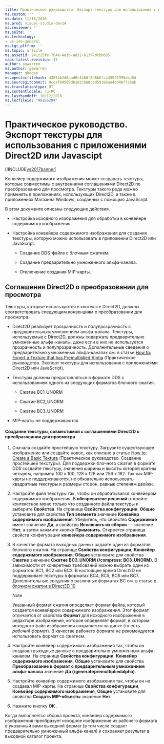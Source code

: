 ```yaml
---
title: Практическое руководство. Экспорт текстуры для использования с приложениями Direct2D или Javascipt | Документация Майкрософт
ms.custom: ''
ms.date: 11/15/2016
ms.prod: visual-studio-dev14
ms.reviewer: ''
ms.suite: ''
ms.technology:
- vs-ide-general
ms.tgt_pltfrm: ''
ms.topic: article
ms.assetid: 241c25fe-764e-4e1b-ad32-b1377dcbb605
caps.latest.revision: 13
author: gewarren
ms.author: gewarren
manager: ghogen
ms.openlocfilehash: 43854b2d0aad0e1466f8d8b6fcb45921999aba5d
ms.sourcegitcommit: 9ceaf69568d61023868ced59108ae4dd46f720ab
ms.translationtype: MT
ms.contentlocale: ru-RU
ms.lasthandoff: 10/12/2018
ms.locfileid: "49186294"
---
```

# <a name="how-to-export-a-texture-for-use-with-direct2d-or-javascipt-apps"></a>Практическое руководство. Экспорт текстуры для использования с приложениями Direct2D или Javascipt
[!INCLUDE[vs2017banner](../includes/vs2017banner.md)]

Конвейер содержимого изображения может создавать текстуры, которые совместимы с внутренними соглашениями Direct2D по преобразованию для просмотра. Текстуры такого рода можно применять в приложениях, использующих Direct2D, а также в приложениях Магазина Windows, созданных с помощью JavaScript.  
  
 В этом документе описаны следующие действия.  
  
-   Настройка исходного изображения для обработки в конвейере содержимого изображения.  
  
-   Настройка конвейера содержимого изображения для создания текстуры, которую можно использовать в приложении Direct2D или JavaScript.  
  
    -   Создание DDS-файла с блочным сжатием.  
  
    -   Создание предварительно умноженного альфа-канала.  
  
    -   Отключение создания MIP-карты.  
  
## <a name="rendering-conventions-in-direct2d"></a>Соглашения Direct2D о преобразовании для просмотра  
 Текстуры, которые используются в контексте Direct2D, должны соответствовать следующим конвенциям о преобразовании для просмотра.  
  
-   Direct2D реализует прозрачность и полупрозрачность с предварительным умножением альфа-канала. Текстуры, используемые с Direct2D, должны содержать предварительно умноженные альфа-каналы, даже если в них не используется прозрачность и полупрозрачность. Дополнительные сведения о предварительно умноженных альфа-каналах см. в статье [How to: Export a Texture that has Premultiplied Alpha](../designers/how-to-export-a-texture-that-has-premultiplied-alpha.md) (Практическое руководство. Экспорт текстуры для использования с приложениями Direct2D или JavaScript).  
  
-   Текстуры должны предоставляться в формате DDS с использованием одного из следующих форматов блочного сжатия.  
  
    -   Сжатие BC1_UNORM  
  
    -   Сжатие BC2_UNORM  
  
    -   Сжатие BC3_UNORM  
  
-   MIP-карты не поддерживаются.  
  
#### <a name="to-create-a-texture-thats-compatible-with-direct2d-rendering-conventions"></a>Создание текстуры, совместимой с соглашениями Direct2D о преобразовании для просмотра  
  
1.  Сначала создайте простейшую текстуру. Загрузите существующее изображение или создайте новое, как описано в статье [How to: Create a Basic Texture](../designers/how-to-create-a-basic-texture.md) (Практическое руководство. Создание простейшей текстуры). Для поддержки блочного сжатия в формате DDS создайте текстуру, значения ширины и высоты которой кратны четырем, например 100 x 100, 128 x 128 или 256 x 192. Так как MIP-карты не поддерживаются, не обязательно использовать квадратные текстуры и размеры сторон, равные степеням двойки.  
  
2.  Настройте файл текстуры так, чтобы он обрабатывался конвейером содержимого изображения. В **обозревателе решений** откройте контекстное меню только что созданного файла текстуры и выберите **Свойства**. На странице **Свойства конфигурации**, **Общие** установите для свойства **Тип элемента** значение **Конвейер содержимого изображения**. Убедитесь, что свойство **Содержимое** имеет значение **Да**, а свойство **Исключить из сборки** — значение **Нет**, а затем нажмите кнопку **Применить**. Откроется страница свойств конфигурации **конвейера содержимого изображения**.  
  
3.  В качестве формата выходных данных задайте один из форматов блочного сжатия. На странице **Свойства конфигурации**, **Конвейер содержимого изображения**, **Общие** установите для свойства **Сжатие** значение **Сжатие BC3_UNORM (/compress: BC3_UNORM)**. В зависимости от конкретных требований можно выбрать один из форматов: BC1, BC2 или BC3. В настоящее время Direct2D не поддерживает текстуры в форматах BC4, BC5, BC6 или BC7. Дополнительные сведения о различных форматах BC см. в статье [о блочном сжатии в Direct3D 10](http://msdn.microsoft.com/library/windows/desktop/bb694531.aspx).  
  
    > [!NOTE]
    >  Указанный формат сжатия определяет формат файла, который создается конвейером содержимого изображения. Этот формат отличается от свойства **Формат** для исходного изображения в редакторе изображений, которое определяет формат, в котором исходного файл изображения сохраняется на диске (то есть *рабочий формат*). В качестве рабочего формата не рекомендуется использовать формат со сжатием.  
  
4.  Настройте конвейер содержимого изображения так, чтобы он создавал выходные данные с предварительно умноженным альфа-каналом. На странице **Свойства конфигурации**, **Конвейер содержимого изображения**, **Общие** установите для свойства **Преобразование в формат с предварительным умножением альфа-канала** значение **Да (/generatepremultipliedalpha)**.  
  
5.  Настройте конвейер содержимого изображения так, чтобы он не создавал MIP-карты. На странице **Свойства конфигурации**, **Конвейер содержимого изображения**, **Общие** установите для свойства **Создать MIP-объекты** значение **Нет**.  
  
6.  Нажмите кнопку **ОК** .  
  
 Когда выполняется сборка проекта, конвейер содержимого изображения преобразует исходное изображение из рабочего формата в указанный вами выходной формат (в том числе создает предварительно умноженный альфа-канал) и сохраняет результат в выходной каталог проекта.



